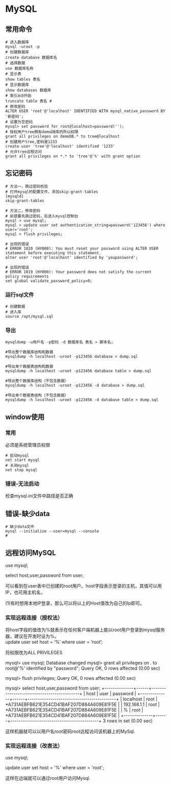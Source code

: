 # MySQL

## 常用命令

``` mysql
# 进入数据库
mysql -uroot -p 
# 创建数据库
create database 数据库名 
# 选择数据
use 数据库名称
# 显示表
show tables 表名
# 显示数据库
show databases 数据库
# 索引从0开始
truncate table 表名 #
# 修改密码
ALTER USER 'root'@'localhost' IDENTIFIED WITH mysql_native_password BY '新密码';
# 设置为空密码
mysql> set password for root@localhost=password('');
# 授权用户tree拥有demoDB库的所以权限
grant all privileges on demoDB.* to tree@localhost
# 创建用户tree,密码是1233
create user 'tree'@'localhost' identified '1233'
# 允许tree远程访问
grant all privileges on *.* to 'tree'@'%' with grant option
```

## 忘记密码

``` shell
# 方法一，跳过密码检验
# 打开mysql的配置文件，添加skip-grant-tables
[mysqld]
skip-grant-tables

# 方法二，修改密码
# 前提要先跳过密码，后进入mysql控制台
mysql > use mysql;
mysql > update user set authentication_string=password('123456') where user='root';
mysql > flush privileges;

# 出现的错误
# ERROR 1820 (HY000): You must reset your password using ALTER USER statement before executing this statement.
alter user 'root'@'localhost' identified by 'youpassword';

# 出现的错误
# ERROR 1819 (HY000): Your password does not satisfy the current policy requirements
set global validate_password_policy=0;
```

### 运行sql文件

``` mysql
# 创建数据
# 进入库
source /opt/mysql.sql
```

### 导出 

``` mysql
mysqldump -u用戶名 -p密码 -d 数据库名 表名 > 脚本名;

#导出整个数据库结构和数据
mysqldump -h localhost -uroot -p123456 database > dump.sql

#导出单个数据表结构和数据
mysqldump -h localhost -uroot -p123456 database table > dump.sql

#导出整个数据库结构（不包含数据）
mysqldump -h localhost -uroot -p123456 -d database > dump.sql

#导出单个数据表结构（不包含数据）
mysqldump -h localhost -uroot -p123456 -d database table > dump.sql
```

## window使用

### 常用

必须是系统管理员权限

``` shell
# 启动mysql
net start mysql
# 关闭mysql
net stop mysql
```

### 错误-无法启动

检查mysql.ini文件中路径是否正确

## 错误-缺少data

``` shell
# 缺少data文件
mysql --initialize --user=mysql --console
# 
```

## 远程访问MySQL

use mysql;

select host,user,password from user;

可以看到在user表中已创建的root用户。host字段表示登录的主机，其值可以用IP，也可用主机名，

  (1)有时想用本地IP登录，那么可以将以上的Host值改为自己的Ip即可。

### 实现远程连接（授权法）

  将host字段的值改为%就表示在任何客户端机器上能以root用户登录到mysql服务器，建议在开发时设为%。  
  update user set host = ’%’ where user = ’root’;

  将权限改为ALL PRIVILEGES

mysql> use mysql;
Database changed
mysql> grant all privileges on *.* to root@'%' identified by "password";
Query OK, 0 rows affected (0.00 sec)

mysql> flush privileges;
Query OK, 0 rows affected (0.00 sec)

mysql> select host,user,password from user;
+--------------+------+-------------------------------------------+
| host     | user | password                 |
+--------------+------+-------------------------------------------+
| localhost  | root | *A731AEBFB621E354CD41BAF207D884A609E81F5E |
| 192.168.1.1 | root | *A731AEBFB621E354CD41BAF207D884A609E81F5E |
| %      | root | *A731AEBFB621E354CD41BAF207D884A609E81F5E |
+--------------+------+-------------------------------------------+
3 rows in set (0.00 sec)

这样机器就可以以用户名root密码root远程访问该机器上的MySql.

### 实现远程连接（改表法）

use mysql;

update user set host = '%' where user = 'root';

这样在远端就可以通过root用户访问Mysql.

 

 